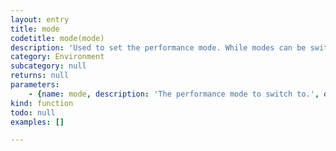 ```yaml
---
layout: entry
title: mode
codetitle: mode(mode)
description: 'Used to set the performance mode. While modes can be switched during script execution, to use a mode for the entire script execution, '
category: Environment
subcategory: null
returns: null
parameters:
    - {name: mode, description: 'The performance mode to switch to.', optional: false, type: [String]}
kind: function
todo: null
examples: []

---
```

